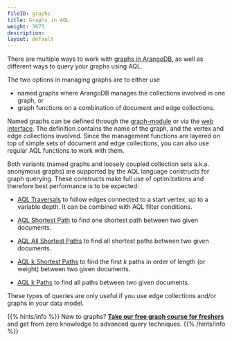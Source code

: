 ```yaml
---
fileID: graphs
title: Graphs in AQL
weight: 3675
description: 
layout: default
---
```

There are multiple ways to work with [graphs in ArangoDB](../../graphs/),
as well as different ways to query your graphs using AQL.

The two options in managing graphs are to either use

- named graphs where ArangoDB manages the collections involved in one graph, or
- graph functions on a combination of document and edge collections.

Named graphs can be defined through the [graph-module](../../graphs/general-graphs/)
or via the [web interface](../../programs-tools/web-interface/).
The definition contains the name of the graph, and the vertex and edge collections
involved. Since the management functions are layered on top of simple sets of
document and edge collections, you can also use regular AQL functions to work with them. 

Both variants (named graphs and loosely coupled collection sets a.k.a. anonymous graphs)
are supported by the AQL language constructs for graph querying. These constructs
make full use of optimizations and therefore best performance is to be expected:

- [AQL Traversals](../../graphs/traversals/) to follow edges connected to a start vertex,
  up to a variable depth. It can be combined with AQL filter conditions.

- [AQL Shortest Path](graphs-shortest-path) to find one shortest path
  between two given documents.

- [AQL All Shortest Paths](graphs-all-shortest-paths) to find all shortest
  paths between two given documents.

- [AQL k Shortest Paths](graphs-kshortest-paths) to find the first *k*
  paths in order of length (or weight) between two given documents.

- [AQL k Paths](graphs-k-paths) to find all paths between two given documents.

These types of queries are only useful if you use edge collections and/or graphs in
your data model.


{{% hints/info %}}
  New to graphs? [**Take our free graph course for freshers**](https://www.arangodb.com/arangodb-graph-course/)
and get from zero knowledge to advanced query techniques.
{{% /hints/info %}}
